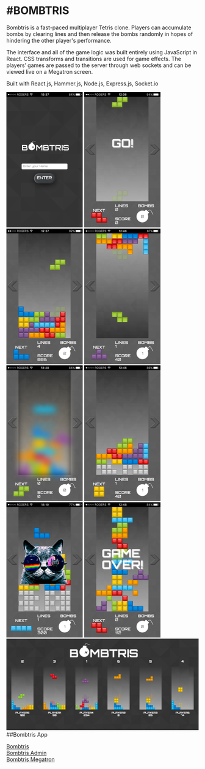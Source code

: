 #BOMBTRIS
=========

Bombtris is a fast-paced multiplayer Tetris clone. Players can accumulate bombs by clearing lines and then release the bombs randomly in hopes of hindering the other player's performance.

The interface and all of the game logic was built entirely using JavaScript in React. CSS transforms and transitions are used for game effects. The players’ games are passed to the server through web sockets and can be viewed live on a Megatron screen.

Built with React.js, Hammer.js, Node.js, Express.js, Socket.io

<img src="Bombtris_EnterScreenShot.PNG" width="200">
<img src="Bombtris_GoScreenshot.PNG" width="200">
<img src="Bombtris_Screenshot.PNG" width="200">
<img src="Bombtris_FlipScreenshot.PNG" width="200">
<img src="Bombtris_BlurScreenshot.PNG" width="200">
<img src="Bombtris_ExtraLines.PNG" width="200">
<img src="Bombtris_CatScreenshot.PNG" width="200">
<img src="Bombtris_GameOver.PNG" width="200">

<br>
<img src="Megatron_Screenshot.png" width="800">
##Bombtris App

[Bombtris](http://bombtris.herokuapp.com/ "Bombtris")
<br>
[Bombtris Admin](http://bombtris.herokuapp.com/admin "Bombtris Admin")
<br>
[Bombtris Megatron](http://bombtris.herokuapp.com/megatron "Bombtris Megatron")
